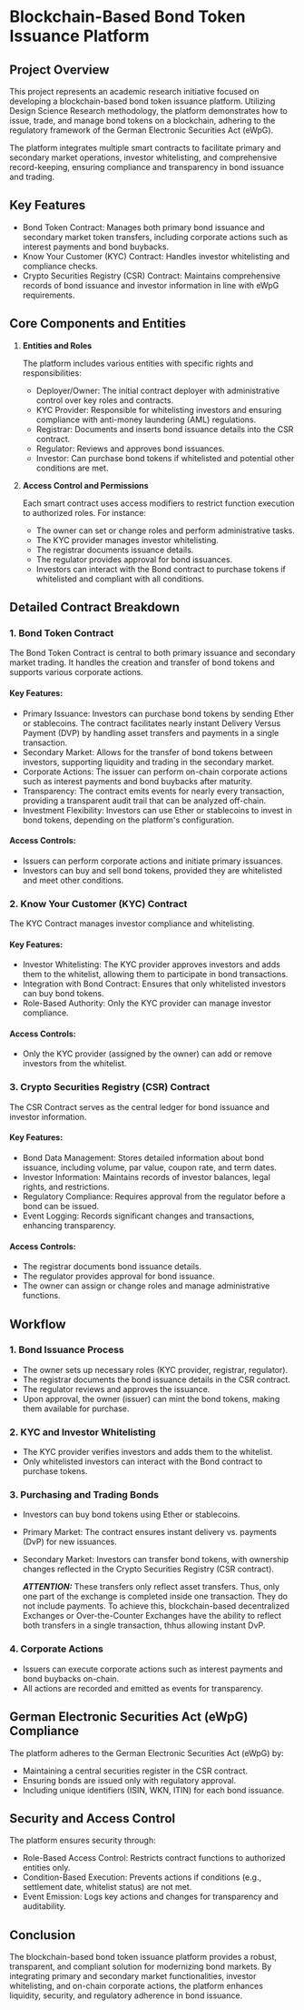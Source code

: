 # Blockchain-Based Bond Token Issuance Platform

## Project Overview

This project represents an academic research initiative focused on developing a blockchain-based bond token issuance platform. Utilizing Design Science Research methodology, the platform demonstrates how to issue, trade, and manage bond tokens on a blockchain, adhering to the regulatory framework of the German Electronic Securities Act (eWpG).

The platform integrates multiple smart contracts to facilitate primary and secondary market operations, investor whitelisting, and comprehensive record-keeping, ensuring compliance and transparency in bond issuance and trading.

## Key Features
- Bond Token Contract: Manages both primary bond issuance and secondary market token transfers, including corporate actions such as interest payments and bond buybacks.
- Know Your Customer (KYC) Contract: Handles investor whitelisting and compliance checks.
- Crypto Securities Registry (CSR) Contract: Maintains comprehensive records of bond issuance and investor information in line with eWpG requirements.

## Core Components and Entities

1. **Entities and Roles**

    The platform includes various entities with specific rights and responsibilities:
   - Deployer/Owner: The initial contract deployer with administrative control over key roles and contracts.
   - KYC Provider: Responsible for whitelisting investors and ensuring compliance with anti-money laundering (AML) regulations.
   - Registrar: Documents and inserts bond issuance details into the CSR contract.
   - Regulator: Reviews and approves bond issuances.
   - Investor: Can purchase bond tokens if whitelisted and potential other conditions are met.

2. **Access Control and Permissions**

    Each smart contract uses access modifiers to restrict function execution to authorized roles. For instance:
   - The owner can set or change roles and perform administrative tasks.
   - The KYC provider manages investor whitelisting.
   - The registrar documents issuance details.
   - The regulator provides approval for bond issuances.
   - Investors can interact with the Bond contract to purchase tokens if whitelisted and compliant with all conditions.

## Detailed Contract Breakdown

### 1. Bond Token Contract
The Bond Token Contract is central to both primary issuance and secondary market trading. It handles the creation and transfer of bond tokens and supports various corporate actions.

#### Key Features:

- Primary Issuance: Investors can purchase bond tokens by sending Ether or stablecoins. The contract facilitates nearly instant Delivery Versus Payment (DVP) by handling asset transfers and payments in a single transaction.
- Secondary Market: Allows for the transfer of bond tokens between investors, supporting liquidity and trading in the secondary market.
- Corporate Actions: The issuer can perform on-chain corporate actions such as interest payments and bond buybacks after maturity.
- Transparency: The contract emits events for nearly every transaction, providing a transparent audit trail that can be analyzed off-chain.
- Investment Flexibility: Investors can use Ether or stablecoins to invest in bond tokens, depending on the platform's configuration.

#### Access Controls:

- Issuers can perform corporate actions and initiate primary issuances.
- Investors can buy and sell bond tokens, provided they are whitelisted and meet other conditions.


### 2. Know Your Customer (KYC) Contract
The KYC Contract manages investor compliance and whitelisting.

#### Key Features:

- Investor Whitelisting: The KYC provider approves investors and adds them to the whitelist, allowing them to participate in bond transactions.
- Integration with Bond Contract: Ensures that only whitelisted investors can buy bond tokens.
- Role-Based Authority: Only the KYC provider can manage investor compliance.

#### Access Controls:

- Only the KYC provider (assigned by the owner) can add or remove investors from the whitelist.


### 3. Crypto Securities Registry (CSR) Contract
The CSR Contract serves as the central ledger for bond issuance and investor information.

#### Key Features:

- Bond Data Management: Stores detailed information about bond issuance, including volume, par value, coupon rate, and term dates.
- Investor Information: Maintains records of investor balances, legal rights, and restrictions.
- Regulatory Compliance: Requires approval from the regulator before a bond can be issued.
- Event Logging: Records significant changes and transactions, enhancing transparency.

#### Access Controls:

- The registrar documents bond issuance details.
- The regulator provides approval for bond issuance.
- The owner can assign or change roles and manage administrative functions.

## Workflow

### 1. Bond Issuance Process
- The owner sets up necessary roles (KYC provider, registrar, regulator).
- The registrar documents the bond issuance details in the CSR contract.
- The regulator reviews and approves the issuance.
- Upon approval, the owner (issuer) can mint the bond tokens, making them available for purchase.

### 2. KYC and Investor Whitelisting
- The KYC provider verifies investors and adds them to the whitelist.
- Only whitelisted investors can interact with the Bond contract to purchase tokens.

### 3. Purchasing and Trading Bonds
- Investors can buy bond tokens using Ether or stablecoins.
- Primary Market: The contract ensures instant delivery vs. payments (DvP) for new issuances.
- Secondary Market: Investors can transfer bond tokens, with ownership changes reflected in the Crypto Securities Registry (CSR contract). 
  
  <i>**ATTENTION:**</i> These transfers only reflect asset transfers. Thus, only one part of the exchange is completed inside one transaction. They do not include payments. To achieve this, blockchain-based decentralized Exchanges or Over-the-Counter Exchanges have the ability to reflect both transfers in a single transaction, thhus allowing instant DvP.

### 4. Corporate Actions
- Issuers can execute corporate actions such as interest payments and bond buybacks on-chain.
- All actions are recorded and emitted as events for transparency.

## German Electronic Securities Act (eWpG) Compliance

The platform adheres to the German Electronic Securities Act (eWpG) by:

- Maintaining a central securities register in the CSR contract.
- Ensuring bonds are issued only with regulatory approval.
- Including unique identifiers (ISIN, WKN, ITIN) for each bond issuance.

## Security and Access Control

The platform ensures security through:

- Role-Based Access Control: Restricts contract functions to authorized entities only.
- Condition-Based Execution: Prevents actions if conditions (e.g., settlement date, whitelist status) are not met.
- Event Emission: Logs key actions and changes for transparency and auditability.

## Conclusion

The blockchain-based bond token issuance platform provides a robust, transparent, and compliant solution for modernizing bond markets. By integrating primary and secondary market functionalities, investor whitelisting, and on-chain corporate actions, the platform enhances liquidity, security, and regulatory adherence in bond issuance.